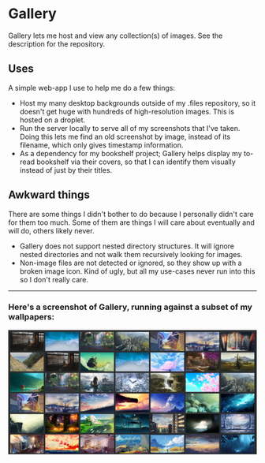 # Gallery

Gallery lets me host and view any collection(s) of images.
See the description for the repository.

## Uses
A simple web-app I use to help me do a few things:

* Host my many desktop backgrounds outside of my .files repository, so it
  doesn't get huge with hundreds of high-resolution images. This is hosted
  on a droplet.
* Run the server locally to serve all of my screenshots that I've taken.
  Doing this lets me find an old screenshot by image, instead of its filename,
  which only gives timestamp information.
* As a dependency for my bookshelf project; Gallery helps display my to-read
  bookshelf via their covers, so that I can identify them visually instead of
  just by their titles.

## Awkward things

There are some things I didn't bother to do because I personally didn't care for them too much. Some of them are things I will care about eventually and will do, others likely never.

* Gallery does not support nested directory structures. It will ignore
  nested directories and not walk them recursively looking for images.
* Non-image files are not detected or ignored, so they show up with a broken
  image icon. Kind of ugly, but all my use-cases never run into this so I don't really care.

---

### Here's a screenshot of Gallery, running against a subset of my wallpapers:
![img](./rsrc/gallery_screenshot.jpg)
